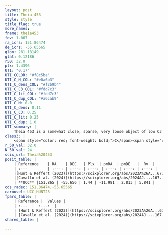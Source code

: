 ```yaml
---
layout: post
title: Theia 453
style: style
title_flag: true
more_names: 
fname: theia453
fov: 1.067
ra_icrs: 151.86474
de_icrs: -55.65565
glon: 281.18149
glat: 0.12186
r50: 32.0
plx: 1.4396
UTI: "0.17"
UTI_COLOR: "#f8c5ba"
UTI_C_N_COL: "#e0a6b3"
UTI_C_dens_COL: "#f2b9b4"
UTI_C_C3_COL: "#fdd7c3"
UTI_C_lit_COL: "#fdd7c3"
UTI_C_dup_COL: "#a6cab9"
UTI_C_N: 0.0
UTI_C_dens: 0.11
UTI_C_C3: 0.25
UTI_C_lit: 0.25
UTI_C_dup: 1.0
UTI_summary: |
    Theia 453 is a somewhat close, sparse, very loose object of low C3 quality. It was recently reported in the literature.<br><br><span style="color: #99180f; font-weight: bold;">Warning: </span>contains less than 25 stars with <i>P>0.5</i> estimated.
class3: |
    <span style="color: red; font-weight: bold;">C</span><span style="color: red; font-weight: bold;">C</span>
r_50_val: 32.0
N_50_val: 24
scix_url: Theia%20453
posit_table: |
    | Reference    | RA    | DEC   | Plx  | pmRA  | pmDE   |  Rv  |
    | :---         | :---: | :---: | :---: | :---: | :---: | :---: |
    |[Hunt & Reffert (2023)](https://scixplorer.org/abs/2023A%26A...673A.114H) | 151.548 | -55.651 | 1.465 | -11.972 | 2.799 | 3.569 |
    |[Cavallo et al. (2024)](https://scixplorer.org/abs/2024AJ....167...12C) | 152.373 | -55.832 | 1.467 | -- | -- | -- |
    | **UCC** |151.865 | -55.656 | 1.44 | -11.981 | 2.813 | 5.841 | 
cds_radec: 151.86474,-55.65565
carousel: UCC_HUNT23
fpars_table: |
    | Reference |  Values |
    | :---  |  :---:  |
    | [Hunt & Reffert (2023)](https://scixplorer.org/abs/2023A%26A...673A.114H) | `AV50=0.3, diffAV50=0.267, MOD50=9.061, logAge50=7.806` |
    | [Cavallo et al. (2024)](https://scixplorer.org/abs/2024AJ....167...12C) | `AV50=0.51, dMod50=9.15, logAge50=8.11, [Fe/H]50=0.32` |
shared_table: |
    
---
```

